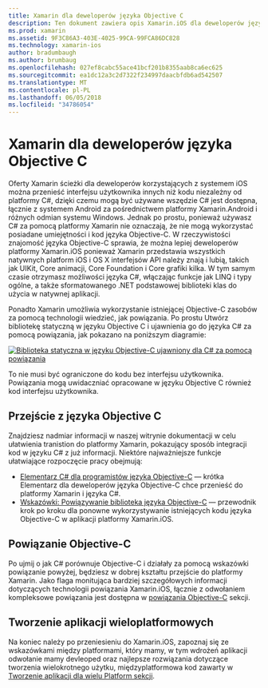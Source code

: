 ```yaml
---
title: Xamarin dla deweloperów języka Objective C
description: Ten dokument zawiera opis Xamarin.iOS dla deweloperów języka Objective-C. Łączy z przewodników, które opisują jak do przejścia do języka C# z języka Objective-C, jak można powiązać biblioteka języka Objective-C do użycia w języku C# i sposobu tworzenia i platform aplikacji mobilnej.
ms.prod: xamarin
ms.assetid: 9F3C86A3-403E-4025-99CA-99FCA86DC828
ms.technology: xamarin-ios
author: bradumbaugh
ms.author: brumbaug
ms.openlocfilehash: 027ef8cabc55ace41bcf201b8355aab8ca6ec625
ms.sourcegitcommit: ea1dc12a3c2d7322f234997daacbfdb6ad542507
ms.translationtype: MT
ms.contentlocale: pl-PL
ms.lasthandoff: 06/05/2018
ms.locfileid: "34786054"
---
```

# <a name="xamarin-for-objective-c-developers"></a>Xamarin dla deweloperów języka Objective C

Oferty Xamarin ścieżki dla deweloperów korzystających z systemem iOS można przenieść interfejsu użytkownika innych niż kodu niezależny od platformy C#, dzięki czemu mogą być używane wszędzie C# jest dostępna, łącznie z systemem Android za pośrednictwem platformy Xamarin.Android i różnych odmian systemu Windows. Jednak po prostu, ponieważ używasz C# za pomocą platformy Xamarin nie oznaczają, że nie mogą wykorzystać posiadane umiejętności i kod języka Objective-C. W rzeczywistości znajomość języka Objective-C sprawia, że można lepiej deweloperów platformy Xamarin.iOS ponieważ Xamarin przedstawia wszystkich natywnych platform iOS i OS X interfejsów API należy znają i lubią, takich jak UIKit, Core animacji, Core Foundation i Core grafiki kilka. W tym samym czasie otrzymasz możliwości języka C#, włączając funkcje jak LINQ i typy ogólne, a także sformatowanego .NET podstawowej biblioteki klas do użycia w natywnej aplikacji.

Ponadto Xamarin umożliwia wykorzystanie istniejącej Objective-C zasobów za pomocą technologii wiedzieć, jak powiązania. Po prostu Utwórz bibliotekę statyczną w języku Objective C i ujawnienia go do języka C# za pomocą powiązania, jak pokazano na poniższym diagramie:

 [![](images/01-bindings.png "Biblioteka statyczna w języku Objective-C ujawniony dla C# za pomocą powiązania")](images/01-bindings.png#lightbox)

To nie musi być ograniczone do kodu bez interfejsu użytkownika. Powiązania mogą uwidaczniać opracowane w języku Objective C również kod interfejsu użytkownika.

## <a name="transitioning-from-objective-c"></a>Przejście z języka Objective C

Znajdziesz nadmiar informacji w naszej witrynie dokumentacji w celu ułatwienia tranistion do platformy Xamarin, pokazujący sposób integracji kod w języku C# z już informacji. Niektóre najważniejsze funkcje ułatwiające rozpoczęcie pracy obejmują:

-   [Elementarz C# dla programistów języka Objective-C](primer.md) — krótka Elementarz dla deweloperów języka Objective-C chce przenieść do platformy Xamarin i języka C#. 
-   [Wskazówki: Powiązywanie biblioteka języka Objective-C](~/ios/platform/binding-objective-c/walkthrough.md) — przewodnik krok po kroku dla ponowne wykorzystywanie istniejących kodu języka Objective-C w aplikacji platformy Xamarin.iOS. 


## <a name="binding-objective-c"></a>Powiązanie Objective-C

Po ujmij o jak C# porównuje Objective-C i działały za pomocą wskazówki powiązanie powyżej, będziesz w dobrej kształtu przejście do platformy Xamarin. Jako flaga monitująca bardziej szczegółowych informacji dotyczących technologii powiązania Xamarin.iOS, łącznie z odwołaniem kompleksowe powiązania jest dostępna w [powiązania Objective-C](~/ios/platform/binding-objective-c/index.md) sekcji.

## <a name="cross-platform-development"></a>Tworzenie aplikacji wieloplatformowych

Na koniec należy po przeniesieniu do Xamarin.iOS, zapoznaj się ze wskazówkami między platformami, który mamy, w tym wdrożeń aplikacji odwołanie mamy devleoped oraz najlepsze rozwiązania dotyczące tworzenia wielokrotnego użytku, międzyplatformowa kod zawarty w [ Tworzenie aplikacji dla wielu Platform sekcji](~/cross-platform/app-fundamentals/building-cross-platform-applications/index.md).

